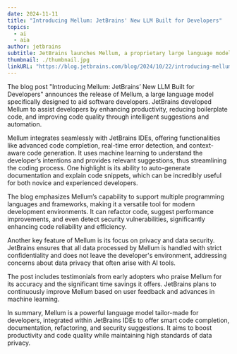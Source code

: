 ```yaml
---
date: 2024-11-11
title: "Introducing Mellum: JetBrains' New LLM Built for Developers"
topics:
  - ai
  - aia
author: jetbrains
subtitle: JetBrains launches Mellum, a proprietary large language model (LLM) specifically designed to assist software developers.
thumbnail: ./thumbnail.jpg
linkURL: "https://blog.jetbrains.com/blog/2024/10/22/introducing-mellum-jetbrains-new-llm-built-for-developers/"
---
```


The blog post "Introducing Mellum: JetBrains’ New LLM Built for Developers" announces the release of Mellum, a large language model specifically designed to aid software developers. JetBrains developed Mellum to assist developers by enhancing productivity, reducing boilerplate code, and improving code quality through intelligent suggestions and automation.

Mellum integrates seamlessly with JetBrains IDEs, offering functionalities like advanced code completion, real-time error detection, and context-aware code generation. It uses machine learning to understand the developer’s intentions and provides relevant suggestions, thus streamlining the coding process. One highlight is its ability to auto-generate documentation and explain code snippets, which can be incredibly useful for both novice and experienced developers.

The blog emphasizes Mellum’s capability to support multiple programming languages and frameworks, making it a versatile tool for modern development environments. It can refactor code, suggest performance improvements, and even detect security vulnerabilities, significantly enhancing code reliability and efficiency.

Another key feature of Mellum is its focus on privacy and data security. JetBrains ensures that all data processed by Mellum is handled with strict confidentiality and does not leave the developer's environment, addressing concerns about data privacy that often arise with AI tools.

The post includes testimonials from early adopters who praise Mellum for its accuracy and the significant time savings it offers. JetBrains plans to continuously improve Mellum based on user feedback and advances in machine learning.

In summary, Mellum is a powerful language model tailor-made for developers, integrated within JetBrains IDEs to offer smart code completion, documentation, refactoring, and security suggestions. It aims to boost productivity and code quality while maintaining high standards of data privacy.
